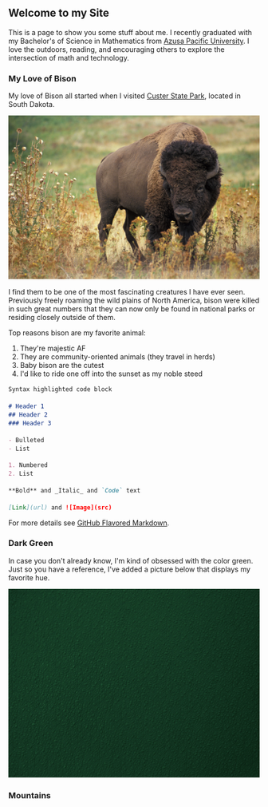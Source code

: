 ## Welcome to my Site

This is a page to show you some stuff about me.
I recently graduated with my Bachelor's of Science in Mathematics from [Azusa Pacific University](https://www.apu.edu/). I love the outdoors, reading, and encouraging others to explore the intersection of math and technology. 


### My Love of Bison

My love of Bison all started when I visited [Custer State Park](https://gfp.sd.gov/parks/detail/custer-state-park/), located in South Dakota.

![Image](American_bison_k5680-1.jpg)

I find them to be one of the most fascinating creatures I have ever seen. Previously freely roaming the wild plains of North America, bison were killed in such great numbers that they can now only be found in national parks or residing closely outside of them. 

Top reasons bison are my favorite animal: 
1. They're majestic AF
2. They are community-oriented animals (they travel in herds)
3. Baby bison are the cutest
4. I'd like to ride one off into the sunset as my noble steed 

```markdown
Syntax highlighted code block

# Header 1
## Header 2
### Header 3

- Bulleted
- List

1. Numbered
2. List

**Bold** and _Italic_ and `Code` text

[Link](url) and ![Image](src)
```

For more details see [GitHub Flavored Markdown](https://guides.github.com/features/mastering-markdown/).

### Dark Green

In case you don't already know, I'm kind of obsessed with the color green. Just so you have a reference, I've added a picture below that displays my favorite hue. 

![Image](bumpy-forest-green-plastic-texture.jpg)

### Mountains



